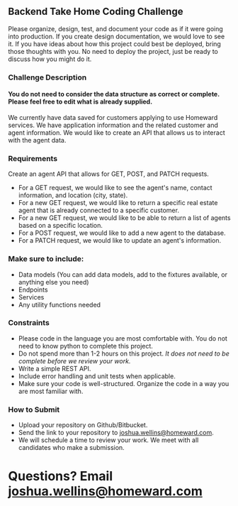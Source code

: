 ## Backend Take Home Coding Challenge

Please organize, design, test, and document your code as if it were going into production. If you create design
documentation, we would love to see it. If you have ideas about how this project could best be deployed, bring
those thoughts with you. No need to deploy the project, just be ready to discuss how you might do it.

### Challenge Description
#### You do not need to consider the data structure as correct or complete. Please feel free to edit what is already supplied.
We currently have data saved for customers applying to use Homeward services. We have application information and the 
related customer and agent information. We would like to create an API that allows us to interact with the agent data.

### Requirements
Create an agent API that allows for GET, POST, and PATCH requests. 
- For a GET request, we would like to see the agent's name, contact information, and location (city, state). 
- For a new GET request, we would like to return a specific real estate agent that is already connected to a specific customer. 
- For a new GET request, we would like to be able to return a list of agents based on a specific location.
- For a POST request, we would like to add a new agent to the database.
- For a PATCH request, we would like to update an agent's information.

### Make sure to include:
- Data models (You can add data models, add to the fixtures available, or anything else you need)
- Endpoints
- Services
- Any utility functions needed

### Constraints
- Please code in the language you are most comfortable with. You do not need to know python to complete this project.
- Do not spend more than 1-2 hours on this project. *It does not need to be complete before we review your work.*
- Write a simple REST API.
- Include error handling and unit tests when applicable.
- Make sure your code is well-structured. Organize the code in a way you are most familiar with.

### How to Submit
- Upload your repository on Github/Bitbucket.
- Send the link to your repository to joshua.wellins@homeward.com.
- We will schedule a time to review your work. We meet with all candidates who make a submission.

# Questions? Email joshua.wellins@homeward.com
